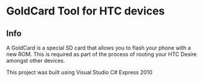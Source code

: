 GoldCard Tool for HTC devices
=================================

Info
---------------
A GoldCard is a special SD card that allows you to flash your phone with a new ROM.
This is required as part of the process of rooting your HTC Desire amongst other devices.

This project was built using Visual Studio C# Express 2010
